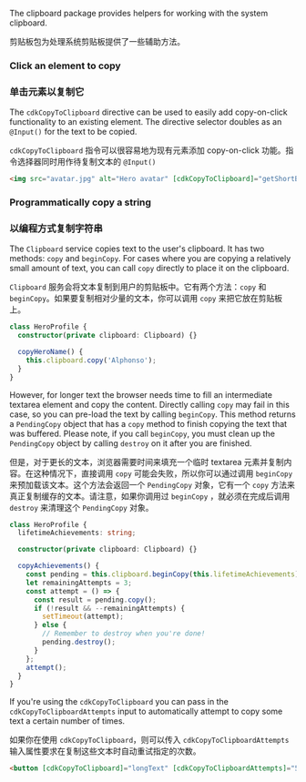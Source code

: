 The clipboard package provides helpers for working with the system clipboard.

剪贴板包为处理系统剪贴板提供了一些辅助方法。

### Click an element to copy

### 单击元素以复制它

The `cdkCopyToClipboard` directive can be used to easily add copy-on-click functionality to an
existing element. The directive selector doubles as an `@Input()` for the text to be copied.

`cdkCopyToClipboard` 指令可以很容易地为现有元素添加 copy-on-click 功能。指令选择器同时用作待复制文本的 `@Input()`

```html
<img src="avatar.jpg" alt="Hero avatar" [cdkCopyToClipboard]="getShortBio()">
```

<!-- example(cdk-clipboard-overview) -->

### Programmatically copy a string

### 以编程方式复制字符串

The `Clipboard` service copies text to the user's clipboard. It has two methods: `copy` and
`beginCopy`. For cases where you are copying a relatively small amount of text, you can call `copy`
directly to place it on the clipboard.

`Clipboard` 服务会将文本复制到用户的剪贴板中。它有两个方法：`copy` 和 `beginCopy`。如果要复制相对少量的文本，你可以调用 `copy` 来把它放在剪贴板上。

```typescript
class HeroProfile {
  constructor(private clipboard: Clipboard) {}

  copyHeroName() {
    this.clipboard.copy('Alphonso');
  }
}
```

However, for longer text the browser needs time to fill an intermediate textarea element and copy
the content. Directly calling `copy` may fail in this case, so you can pre-load the text by calling
`beginCopy`. This method returns a `PendingCopy` object that has a `copy` method to finish copying
the text that was buffered. Please note, if you call `beginCopy`, you must clean up the
`PendingCopy` object by calling `destroy` on it after you are finished.

但是，对于更长的文本，浏览器需要时间来填充一个临时 textarea 元素并复制内容。在这种情况下，直接调用 `copy` 可能会失败，所以你可以通过调用 `beginCopy` 来预加载该文本。这个方法会返回一个 `PendingCopy` 对象，它有一个 `copy` 方法来真正复制缓存的文本。请注意，如果你调用过 `beginCopy` ，就必须在完成后调用 `destroy` 来清理这个 `PendingCopy` 对象。

```typescript
class HeroProfile {
  lifetimeAchievements: string;

  constructor(private clipboard: Clipboard) {}

  copyAchievements() {
    const pending = this.clipboard.beginCopy(this.lifetimeAchievements);
    let remainingAttempts = 3;
    const attempt = () => {
      const result = pending.copy();
      if (!result && --remainingAttempts) {
        setTimeout(attempt);
      } else {
        // Remember to destroy when you're done!
        pending.destroy();
      }
    };
    attempt();
  }
}
```

If you're using the `cdkCopyToClipboard` you can pass in the `cdkCopyToClipboardAttempts` input
to automatically attempt to copy some text a certain number of times.

如果你在使用 `cdkCopyToClipboard`，则可以传入 `cdkCopyToClipboardAttempts` 输入属性要求在复制这些文本时自动重试指定的次数。

```html
<button [cdkCopyToClipboard]="longText" [cdkCopyToClipboardAttempts]="5">Copy text</button>
```
